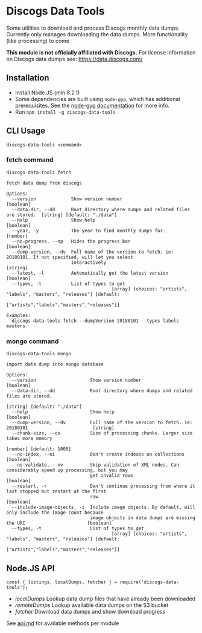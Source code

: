 # Discogs Data Tools
Some utilities to download and process Discogs monthly data dumps. Currently only manages downloading
the data dumps. More functionality (like processing) to come

**This module is not officially affiliated with Discogs.** For license information on Discogs
data dumps see: https://data.discogs.com/

## Installation

- Install Node.JS (min 8.2.1)
- Some dependencies are built using `node-gyp`, which has additional prerequisites. See the [node-gyp documentation](https://github.com/nodejs/node-gyp#Installation) for more info.
- Run `npm install -g discogs-data-tools`

## CLI Usage
```
discogs-data-tools <command>
```

<!-- below section is automatically generated. Do not modify -->
<!-- CLI -->

### fetch command
```
discogs-data-tools fetch

fetch data dump from discogs

Options:
  --version             Show version number                                                          [boolean]
  --data-dir, --dd      Root directory where dumps and related files are stored.  [string] [default: "./data"]
  --help                Show help                                                                    [boolean]
  --year, -y            The year to find monthly dumps for.                                           [number]
  --no-progress, --np   Hides the progress bar                                                       [boolean]
  --dump-version, --dv  Full name of the version to fetch. ie: 20180101. If not specified, will let you select
                        interactively                                                                 [string]
  --latest, -l          Automatically get the latest version                                         [boolean]
  --types, -t           List of types to get
                                       [array] [choices: "artists", "labels", "masters", "releases"] [default:
                                                                    ["artists","labels","masters","releases"]]

Examples:
  discogs-data-tools fetch --dumpVersion 20180101 --types labels masters
```

### mongo command
```
discogs-data-tools mongo

import data dump into mongo database

Options:
  --version                    Show version number                                                   [boolean]
  --data-dir, --dd             Root directory where dumps and related files are stored.
                                                                                  [string] [default: "./data"]
  --help                       Show help                                                             [boolean]
  --dump-version, --dv         Full name of the version to fetch. ie: 20180101                        [string]
  --chunk-size, --cs           Size of processing chunks. Larger size takes more memory
                                                                                      [number] [default: 1000]
  --no-index, --ni             Don't create indexes on collections                                   [boolean]
  --no-validate, --nv          Skip validation of XML nodes. Can considerably speed up processing, but you may
                               get invalid rows                                                      [boolean]
  --restart, -r                Don't continue processing from where it last stopped but restart at the first
                               row                                                                   [boolean]
  --include-image-objects, -i  Include image objects. By default, will only include the image count because
                               image objects in data dumps are missing the URI                       [boolean]
  --types, -t                  List of types to get
                                       [array] [choices: "artists", "labels", "masters", "releases"] [default:
                                                                    ["artists","labels","masters","releases"]]
```
<!-- /CLI -->

## Node.JS API
```
const { listings, localDumps, fetcher } = require('discogs-data-tools');
```

- *localDumps* Lookup data dump files that have already been downloaded
- *remoteDumps* Lookup available data dumps on the S3 bucket
- *fetcher* Download data dumps and show download progress

See [api.md](./api.md) for available methods per module
